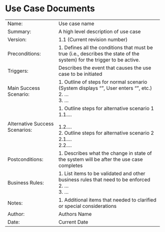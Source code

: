 # Use Case Documents

| 	| 	|
| --	| --	|
| Name:	| Use case name	|
| Summary:	| A high level description of use case	|
| Version:	| 1.1 (Current revision number)	|
| Preconditions:	| 1. Defines all the conditions that must be true (i.e., describes the state of the system) for the trigger to be active.	|
| Triggers:	| Describes the event that causes the use case to be initiated	|
| Main Success Scenario:	| 1. Outline of steps for normal scenario (System displays “”, User enters “”, etc.) <br> 2. … <br> 3. …	|
| Alternative Success Scenarios:	| 1. Outline steps for alternative scenario 1 <br> 1.1.… <br> <br> 1.2.… <br> 2. Outline steps for alternative scenario 2 <br> 2.1.… <br> 2.2.…
| Postconditions:	| 1. Describes what the change in state of the system will be after the use case completes	|
| Business Rules:	| 1. List items to be validated and other business rules that need to be enforced <br> 2. … <br> 3. …	|
| Notes:	| 1. Additional items that needed to clarified or special considerations	|
| Author:	| Authors Name|
| Date:	| Current Date 	|

